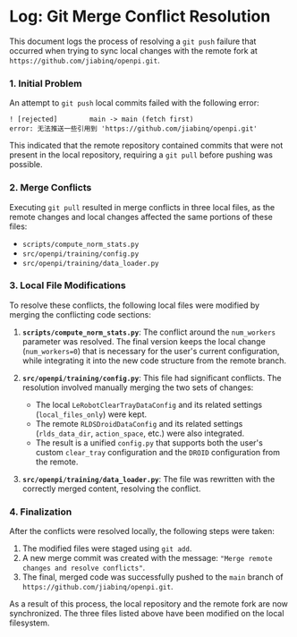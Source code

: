 # Log: Git Merge Conflict Resolution

This document logs the process of resolving a `git push` failure that occurred when trying to sync local changes with the remote fork at `https://github.com/jiabinq/openpi.git`.

### 1. Initial Problem

An attempt to `git push` local commits failed with the following error:

```
! [rejected]        main -> main (fetch first)
error: 无法推送一些引用到 'https://github.com/jiabinq/openpi.git'
```

This indicated that the remote repository contained commits that were not present in the local repository, requiring a `git pull` before pushing was possible.

### 2. Merge Conflicts

Executing `git pull` resulted in merge conflicts in three local files, as the remote changes and local changes affected the same portions of these files:

*   `scripts/compute_norm_stats.py`
*   `src/openpi/training/config.py`
*   `src/openpi/training/data_loader.py`

### 3. Local File Modifications

To resolve these conflicts, the following local files were modified by merging the conflicting code sections:

1.  **`scripts/compute_norm_stats.py`**: The conflict around the `num_workers` parameter was resolved. The final version keeps the local change (`num_workers=0`) that is necessary for the user's current configuration, while integrating it into the new code structure from the remote branch.

2.  **`src/openpi/training/config.py`**: This file had significant conflicts. The resolution involved manually merging the two sets of changes:
    *   The local `LeRobotClearTrayDataConfig` and its related settings (`local_files_only`) were kept.
    *   The remote `RLDSDroidDataConfig` and its related settings (`rlds_data_dir`, `action_space`, etc.) were also integrated.
    *   The result is a unified `config.py` that supports both the user's custom `clear_tray` configuration and the `DROID` configuration from the remote.

3.  **`src/openpi/training/data_loader.py`**: The file was rewritten with the correctly merged content, resolving the conflict.

### 4. Finalization

After the conflicts were resolved locally, the following steps were taken:

1.  The modified files were staged using `git add`.
2.  A new merge commit was created with the message: `"Merge remote changes and resolve conflicts"`.
3.  The final, merged code was successfully pushed to the `main` branch of `https://github.com/jiabinq/openpi.git`.

As a result of this process, the local repository and the remote fork are now synchronized. The three files listed above have been modified on the local filesystem.